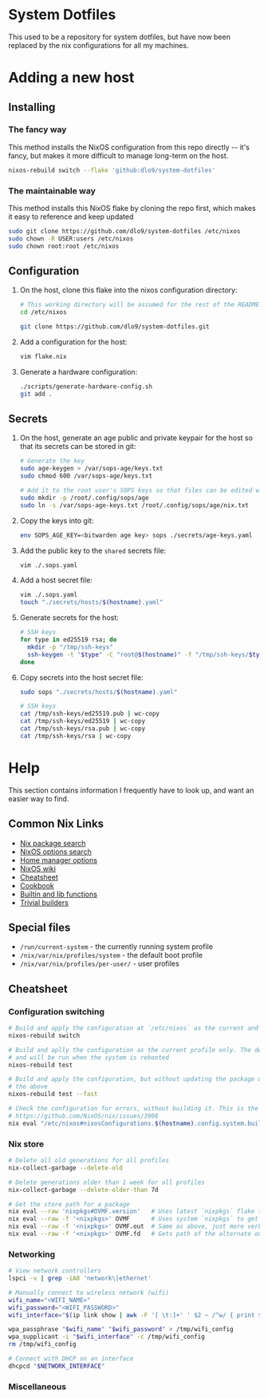 # System Dotfiles

This used to be a repository for system dotfiles, but have now been replaced by the nix configurations for all my machines.

# Adding a new host

## Installing
### The fancy way
This method installs the NixOS configuration from this repo directly -- it's fancy, but
makes it more difficult to manage long-term on the host.
```sh
nixos-rebuild switch --flake 'github:dlo9/system-dotfiles'
```

### The maintainable way
This method installs this NixOS flake by cloning the repo first, which makes it easy to
reference and keep updated
```sh
sudo git clone https://github.com/dlo9/system-dotfiles /etc/nixos
sudo chown -R USER:users /etc/nixos
sudo chown root:root /etc/nixos
```

## Configuration
1. On the host, clone this flake into the nixos configuration directory:
   ```sh
   # This working directory will be assumed for the rest of the README
   cd /etc/nixos

   git clone https://github.com/dlo9/system-dotfiles.git
   ```

2. Add a configuration for the host:
   ```sh
   vim flake.nix
   ```

3. Generate a hardware configuration:
   ```sh
   ./scripts/generate-hardware-config.sh
   git add .
   ```

## Secrets
1. On the host, generate an age public and private keypair for the host so that its secrets can be stored in git:
   ```sh
   # Generate the key
   sudo age-keygen > /var/sops-age/keys.txt
   sudo chmod 600 /var/sops-age/keys.txt

   # Add it to the root user's SOPS keys so that files can be edited with `sudo sops <file>`
   sudo mkdir -p /root/.config/sops/age
   sudo ln -s /var/sops-age-keys.txt /root/.config/sops/age/nix.txt
   ```

2. Copy the keys into git:
   ```sh
   env SOPS_AGE_KEY=<bitwarden age key> sops ./secrets/age-keys.yaml
   ```

3. Add the public key to the `shared` secrets file:
   ```sh
   vim ./.sops.yaml
   ```

4. Add a host secret file:
   ```sh
   vim ./.sops.yaml
   touch "./secrets/hosts/$(hostname).yaml"
   ```

5. Generate secrets for the host:
   ```sh
   # SSH keys
   for type in ed25519 rsa; do
     mkdir -p "/tmp/ssh-keys"
     ssh-keygen -t "$type" -C "root@$(hostname)" -f "/tmp/ssh-keys/$type"
   done
   ```

6. Copy secrets into the host secret file:
   ```sh
   sudo sops "./secrets/hosts/$(hostname).yaml"

   # SSH keys
   cat /tmp/ssh-keys/ed25519.pub | wc-copy
   cat /tmp/ssh-keys/ed25519 | wc-copy
   cat /tmp/ssh-keys/rsa.pub | wc-copy
   cat /tmp/ssh-keys/rsa | wc-copy
   ```

# Help
This section contains information I frequently have to look up, and want an easier way to find.

## Common Nix Links
- [Nix package search](https://search.nixos.org/options)
- [NixOS options search](https://search.nixos.org/packages)
- [Home manager options](https://rycee.gitlab.io/home-manager/options.html)
- [NixOS wiki](https://nixos.wiki/wiki)
- [Cheatsheet](https://nixos.wiki/wiki/Cheatsheet)
- [Cookbook](https://nixos.wiki/wiki/Nix_Cookbook)
- [Builtin and lib functions](https://teu5us.github.io/nix-lib.html)
- [Trivial builders](https://ryantm.github.io/nixpkgs/builders/trivial-builders)

## Special files
- `/run/current-system` - the currently running system profile
- `/nix/var/nix/profiles/system` - the default boot profile
- `/nix/var/nix/profiles/per-user/` - user profiles

## Cheatsheet
### Configuration switching
```sh
# Build and apply the configuration at `/etc/nixos` as the current and default boot profiles
nixos-rebuild switch

# Build and aplly the configuration as the current profile only. The default boot profile is unchanged
# and will be run when the system is rebooted
nixos-rebuild test

# Build and apply the configuration, but without updating the package manager first. Slightly faster than
# the above
nixos-rebuild test --fast

# Check the configuration for errors, without building it. This is the fastest way of hacking a complete system
# https://github.com/NixOS/nix/issues/3908
nix eval "/etc/nixos#nixosConfigurations.$(hostname).config.system.build.toplevel.drvPath"
```

### Nix store
```sh
# Delete all old generations for all profiles
nix-collect-garbage --delete-old

# Delete generations older than 1 week for all profiles
nix-collect-garbage --delete-older-than 7d

# Get the store path for a package
nix eval --raw 'nixpkgs#OVMF.version'   # Uses latest `nixpkgs` flake to get the latest version for package `OVMF`
nix eval --raw -f '<nixpkgs>' OVMF      # Uses system `nixpkgs` to get the nix store path for package output
nix eval --raw -f '<nixpkgs>' OVMF.out  # Same as above, just more verbose
nix eval --raw -f '<nixpkgs>' OVMF.fd   # Gets path of the alternate output `fd`
```

### Networking
```sh
# View network controllers
lspci -v | grep -iA8 'network\|ethernet'

# Manually connect to wireless network (wifi)
wifi_name="<WIFI_NAME>"
wifi_password="<WIFI_PASSWORD>"
wifi_interface="$(ip link show | awk -F '[ \t:]+' ' $2 ~ /^w/ { print $2 }')"

wpa_passphrase "$wifi_name" "$wifi_password" > /tmp/wifi_config
wpa_supplicant -i "$wifi_interface" -c /tmp/wifi_config
rm /tmp/wifi_config

# Connect with DHCP on an interface
dhcpcd "$NETWORK_INTERFACE"
```

### Miscellaneous
```sh
```

